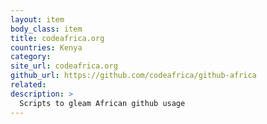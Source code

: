 ```yaml
---
layout: item
body_class: item
title: codeafrica.org
countries: Kenya
category: 
site_url: codeafrica.org
github_url: https://github.com/codeafrica/github-africa
related: 
description: >
  Scripts to gleam African github usage
---
```

